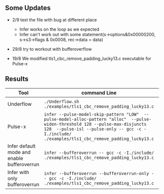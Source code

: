 ## Some Updates
 
 - 2/9 test the file with bug at different place
    - Infer works on the loop as we expected
    - Infer can't work out with some statement(s->options&0x00000200, s->s3->flags & 0x0008, rec->data = data)

 - 29/8 try to workout with bufferoverflow

 - 19/8 We modified tls1_cbc_remove_padding_lucky13.c executable for Pulse-x

## Results

|Tool|command Line|exec time  |issues found|Debug File|
|----------------|-------------------------------|-----------------------------|---------------------------|-----|
|Underflow|`./Underflow.sh ./examples/tls1_cbc_remove_padding_lucky13.c`|123.67s|4 top-level insec & 1 top-level err|results-tls1_cbc_remove_padding_lucky13.txt|
|Pulse-x|`infer --pulse-model-skip-pattern "LOW"  --pulse-model-alloc-pattern "alloc"  --pulse-widen-threshold 128 --pulse-max-disjuncts 128  --pulse-isl --pulse-only -- gcc -c -I./include/ ./examples/tls1_cbc_remove_padding_lucky13.c`         |140ms       |0|
|Infer default mode and enable bufferoverrun |`infer --bufferoverrun -- gcc -c -I./include/ ./examples/tls1_cbc_remove_padding_lucky13.c`|264ms|1 UNINITIALIZED_VALUE issue found|
|Infer with only bufferoverrun |`infer --bufferoverrun --bufferoverrun-only -- gcc -c -I./include/ ./examples/tls1_cbc_remove_padding_lucky13.c`|34.446ms|0|
